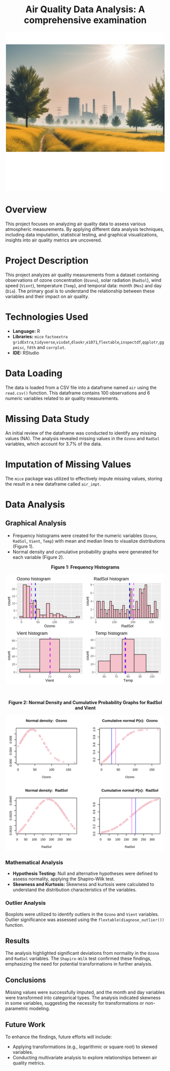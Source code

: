 <div align="center">
  
# Air Quality Data Analysis: A comprehensive examination
<p>
  <img src="images/intro.png" width="500">
</p>

</div>

# Overview

This project focuses on analyzing air quality data to assess various atmospheric measurements. By applying different data analysis techniques, including data imputation, statistical testing, and graphical visualizations, insights into air quality metrics are uncovered.

# Project Description

This project analyzes air quality measurements from a dataset containing observations of ozone concentration (`Ozono`), solar radiation (`RadSol`), wind speed (`Vient`), temperature (`Temp`), and temporal data: month (`Mes`) and day (`Dia`). The primary goal is to understand the relationship between these variables and their impact on air quality.

# Technologies Used

- **Language:** R
- **Libraries:** `mice` `factoextra` `gridExtra`,`tidyverse`,`visdat`,`dlookr`,`e1071`,`flextable`,`inspectdf`,`qqplotr`,`ggpmisc`, `fdth` and `corrplot`.
- **IDE:** RStudio

# Data Loading

The data is loaded from a CSV file into a dataframe named `air` using the `read.csv()` function. This dataframe contains 100 observations and 6 numeric variables related to air quality measurements.

# Missing Data Study

An initial review of the dataframe was conducted to identify any missing values (NA). The analysis revealed missing values in the `Ozono` and `RadSol` variables, which account for 3.7% of the data.

# Imputation of Missing Values

The `mice` package was utilized to effectively impute missing values, storing the result in a new dataframe called `air_impt`.

# Data Analysis

## Graphical Analysis

- Frequency histograms were created for the numeric variables (`Ozono`, `RadSol`, `Vient`, `Temp`) with mean and median lines to visualize distributions (Figure 1).
- Normal density and cumulative probability graphs were generated for each variable (Figure 2).

<div align="center">

**Figure 1: Frequency Histograms**  
<p>
  <img src="images/histograms.png" width="500">
</p>

<br>

**Figure 2: Normal Density and Cumulative Probability Graphs for RadSol and Vient**  
<p>
  <img src="images/normal.png" width="500">
</p>

</div>


### Mathematical Analysis

- **Hypothesis Testing:** Null and alternative hypotheses were defined to assess normality, applying the Shapiro-Wilk test.
- **Skewness and Kurtosis:** Skewness and kurtosis were calculated to understand the distribution characteristics of the variables.

### Outlier Analysis

Boxplots were utilized to identify outliers in the `Ozono` and `Vient` variables. Outlier significance was assessed using the `flextable(diagnose_outlier())` function.

## Results

The analysis highlighted significant deviations from normality in the `Ozono` and `RadSol` variables. The `Shapiro-Wilk` test confirmed these findings, emphasizing the need for potential transformations in further analysis.

## Conclusions

Missing values were successfully imputed, and the month and day variables were transformed into categorical types. The analysis indicated skewness in some variables, suggesting the necessity for transformations or non-parametric modeling.

## Future Work

To enhance the findings, future efforts will include:
- Applying transformations (e.g., logarithmic or square root) to skewed variables.
- Conducting multivariate analysis to explore relationships between air quality metrics.

